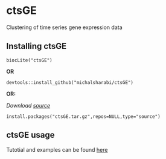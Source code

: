 # ctsGE
Clustering of time series gene expression data
## Installing ctsGE


```{r,eval=FALSE,warning=FALSE,message=FALSE}
biocLite("ctsGE")
```
**OR**

```{r,eval=FALSE,warning=FALSE,message=FALSE}
devtools::install_github("michalsharabi/ctsGE")
```

**OR:**

*Download [source](https://github.com/michalsharabi/ctsGE/tree/master/source)*
```{r, eval=FALSE,warning=FALSE,message=FALSE }
install.packages("ctsGE.tar.gz",repos=NULL,type="source")
```
## ctsGE usage
Tutotial and examples can be found  [here](https://htmlpreview.github.io/?https://github.com/michalsharabi/ctsGE/blob/master/inst/doc/ctsGE.html)

